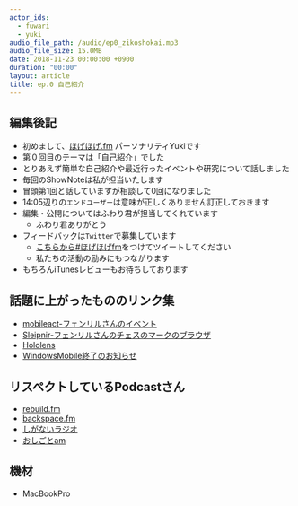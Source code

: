 ```yaml
---
actor_ids:
  - fuwari
  - yuki
audio_file_path: /audio/ep0_zikoshokai.mp3
audio_file_size: 15.0MB
date: 2018-11-23 00:00:00 +0900
duration: "00:00"
layout: article
title: ep.0 自己紹介
---
```


## 編集後記
- 初めまして、[ほげほげ.fm](https://itunes.apple.com/jp/podcast/%E3%81%BB%E3%81%92%E3%81%BB%E3%81%92-fm/id1444410120?mt=2) パーソナリティYukiです
- 第０回目のテーマは[「自己紹介」](https://www.kappa.info-engineer.jp/2018/11/23/ep0-%E8%87%AA%E5%B7%B1%E7%B4%B9%E4%BB%8B/)でした
- とりあえず簡単な自己紹介や最近行ったイベントや研究について話しました
- 毎回のShowNoteは私が担当いたします
- 冒頭第1回と話していますが相談して0回になりました
- 14:05辺りの`エンドユーザー`は意味が正しくありません訂正しておきます
- 編集・公開についてはふわり君が担当してくれています
    - ふわり君ありがとう
- フィードバックは`Twitter`で募集しています
    - [こちらから#ほげほげfm](https://twitter.com/search?f=tweets&q=%23%E3%81%BB%E3%81%92%E3%81%BB%E3%81%92fm&src=typd)をつけてツイートしてください
    - 私たちの活動の励みにもつながります
- もちろんiTunesレビューもお待ちしております

## 話題に上がったもののリンク集
- [mobileact-フェンリルさんのイベント](https://mobileact.connpass.com/)
- [Sleipnir-フェンリルさんのチェスのマークのブラウザ](https://www.fenrir-inc.com/jp/sleipnir/)
- [Hololens](https://www.microsoft.com/ja-jp/hololens/buy)
- [WindowsMobile終了のお知らせ](https://cloud.watch.impress.co.jp/docs/column/infostand/1086190.html)

## リスペクトしているPodcastさん
- [rebuild.fm](https://rebuild.fm)
- [backspace.fm](http://backspace.fm/)
- [しがないラジオ](https://shiganai.org/)
- [おしごとam](https://www.oshigotoam.com/)

## 機材  
- MacBookPro